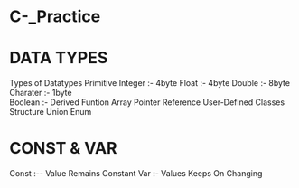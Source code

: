 # C-_Practice

# DATA TYPES
Types of Datatypes
Primitive
    Integer   :- 4byte
    Float     :- 4byte
    Double    :- 8byte  
    Charater  :- 1byte  
    Boolean   :-
Derived
    Funtion
    Array
    Pointer
    Reference
User-Defined
    Classes 
    Structure
    Union
    Enum
# CONST & VAR
Const :-- Value Remains Constant
Var :- Values Keeps On Changing
